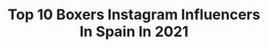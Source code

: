 ---
title: Top 10 Boxers Instagram Influencers In Spain In 2021
description: >-
  Find top boxers Instagram influencers in Spain in 2021. Most popular hashtags: #boxer #dogsofinstagram #boxerdog #dog.
platform: Instagram
hits: 33
text_top: Discover the top-rated Instagram influencers on inBeat.
text_bottom: Our database aggregates 33 Instagram influencers like this in Spain for you to work with.
profiles:
  - username: "jennifitbox"
    fullname: >-
      Jennifer ‘Bam Bam’ Fernández
    bio: >-
      🥊 National team boxer -57kgs 🇪🇸 Spain championship x3🥇 🇪🇺 5 º place European championship 2019 ▫️Odivelas cup 2019🥇 ▫️Boxam x2🥉x1🥈 🇪🇸Roadtotokyo2020🇯🇵
    location: "Spain"
    followers: 6085
    engagement: 827
    commentsToLikes: 0.047933
    id: ck9hbpj3ehwsp0j78t7vmv8dx
    verified: false
    hashtags: "#olimpicboxing, #deportista, #espan, #boxinggirl"
  - username: "maravillaalonso"
    fullname: >-
      Jonathan Maravilla Alonso
    bio: >-
      Olympian in London 2012. Professional Boxer 19-1. Model & Actor. Oviedo - Madrid - Barcelona - NYC. 🇪🇸/🇩🇴/🇺🇸 Descuento 10% PROZIS ; MARAVILLA10 👇🏽
    location: "Spain"
    followers: 206220
    engagement: 562
    commentsToLikes: 0.006537
    id: ck55ls2172a5c0i118ej755l7
    verified: true
    hashtags: "#training, #couplegoals, #happy, #gym"
  - username: "amiin_h_"
    fullname: >-
      Amin Hachimi 💪😏👍
    bio: >-
      Professional boxer 4-0-0 (3 KO) 💪😠👊
    location: "Spain"
    followers: 4016
    engagement: 1787
    commentsToLikes: 0.066839
    id: ck6u1rvq9nisl0j71e0cz8l8r
    verified: false
    hashtags: "#boxeomexicano, #sparring, #heavybagworkout, #boxinghighlights"
  - username: "luisdelgado_ink"
    fullname: >-
      🐾BOXER lover.GoPRO. 📸TRAVELS📸®
    bio: >-
      📍MALLORCA.Spain 🇪🇸 born in the 80s. 🐾DOG Lover 🐾 @ariginal_boxer 💉INKED💉.📸.GoPRO7. 🛫Traveller🛬 @backpacker_inked
    location: "Spain"
    followers: 18831
    engagement: 538
    commentsToLikes: 0.089260
    id: ck136r6hp7uwx0i1998fptvpv
    verified: false
    hashtags: "#boxergram, #doglovers, #dog, #instadog"
  - username: "katharina_thanderz"
    fullname: >-
      Katharina E. Thanderz
    bio: >-
      🏅World WBC interim champion 🏅European champion (EBU) 🏅International WBC champion 🏅 Record: 13-0 🇳🇴+🇪🇸 🏅Team Sauerland Boxer
    location: "Spain"
    followers: 13772
    engagement: 406
    commentsToLikes: 0.052736
    id: ck8t0elyart0u0j78ekuto4sg
    verified: true
    hashtags: "#kampsport, #boxing, #motivasjon, #femaleboxing"
  - username: "boxer_neka"
    fullname: >-
      NEKA | TrastoNeka 🚍
    bio: >-
      🐕 Neka, Andrea y Sergio 👩🏽‍🤝‍👨🏼 📸 Capturando momentos 🌿 Movimiento #limpiatuparaiso 🐾 Tips del día a día con tu perro
    location: "Spain"
    followers: 13121
    engagement: 829
    commentsToLikes: 0.082344
    id: ck5zt2b9ezlx80i14h5ihltmf
    verified: false
    hashtags: "#boxerdog, #boxerplanet, #viajaresvivir, #family"
  - username: "ariginal_boxer"
    fullname: >-
      📸ARI and TANGO📸
    bio: >-
      
    location: "Spain"
    followers: 14276
    engagement: 992
    commentsToLikes: 0.069909
    id: ck0u9axr89eiu0i19dnvdhr2r
    verified: false
    hashtags: "#boxerlife, #boxeraddict, #doglover, #dogstagram"
  - username: "bobbyfromthebin"
    fullname: >-
      Bobby from the Bin
    bio: >-
      Just because they found me in the trash doesn’t mean I’m rubbish! I can do cute and furry as well as whine and poop, I'm the complete package. YT:
    location: "Spain"
    followers: 5796
    engagement: 1459
    commentsToLikes: 0.036732
    id: ck9wehxtnkcmz0j78argjp7fy
    verified: false
    hashtags: "#boxersoninstagram, #funnypuppy, #boxerlove, #instantboxer"
  - username: "asturiasconpanda"
    fullname: >-
      Panda 🐼
    bio: >-
      ¡Hola mundo! Hello! 🚹 Border Collie asturiano 📍Gijón, Asturias 💜 Enamorado de 🏔, 🌿, 🍖, 🍌 y 💩 📸 Miembro de @pasion_por_asturias_
    location: "Spain"
    followers: 3522
    engagement: 1142
    commentsToLikes: 0.097456
    id: ck8t4g6rk6opj0j78wn8wp05h
    verified: false
    hashtags: "#bordercolliesofinstagram, #pasion, #foster, #perrosdeinstagram"
  - username: "delprado.sergio"
    fullname: >-
      Sergio
    bio: >-
      生き甲斐 📍 Mᴀᴅʀɪᴅ • Sᴘᴀɪɴ ♑ 𝕿𝖍𝖊 𝖙𝖊𝖒𝖕𝖙 𝖋𝖔𝖗 𝖌𝖗𝖊𝖆𝖙𝖓𝖊𝖘𝖘 𝖎𝖘 𝖙𝖍𝖊 𝖇𝖎𝖌𝖌𝖊𝖘𝖙 𝖉𝖗𝖚𝖌 𝖎𝖓 𝖙𝖍𝖊 𝖜𝖔𝖗𝖑𝖉
    location: "Spain"
    followers: 2124
    engagement: 1285
    commentsToLikes: 0.040372
    id: ck0u2f18pzqiy0i19b5pch3w6
    verified: false
    hashtags: "#house, #love, #music, #misfits"
---